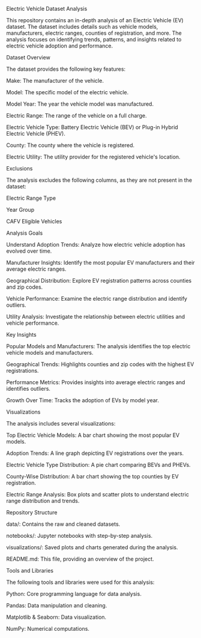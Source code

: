Electric Vehicle Dataset Analysis

This repository contains an in-depth analysis of an Electric Vehicle (EV) dataset. The dataset includes details such as vehicle models, manufacturers, electric ranges, counties of registration, and more. The analysis focuses on identifying trends, patterns, and insights related to electric vehicle adoption and performance.

Dataset Overview

The dataset provides the following key features:

Make: The manufacturer of the vehicle.

Model: The specific model of the electric vehicle.

Model Year: The year the vehicle model was manufactured.

Electric Range: The range of the vehicle on a full charge.

Electric Vehicle Type: Battery Electric Vehicle (BEV) or Plug-in Hybrid Electric Vehicle (PHEV).

County: The county where the vehicle is registered.

Electric Utility: The utility provider for the registered vehicle's location.

Exclusions

The analysis excludes the following columns, as they are not present in the dataset:

Electric Range Type

Year Group

CAFV Eligible Vehicles

Analysis Goals

Understand Adoption Trends: Analyze how electric vehicle adoption has evolved over time.

Manufacturer Insights: Identify the most popular EV manufacturers and their average electric ranges.

Geographical Distribution: Explore EV registration patterns across counties and zip codes.

Vehicle Performance: Examine the electric range distribution and identify outliers.

Utility Analysis: Investigate the relationship between electric utilities and vehicle performance.

Key Insights

Popular Models and Manufacturers: The analysis identifies the top electric vehicle models and manufacturers.

Geographical Trends: Highlights counties and zip codes with the highest EV registrations.

Performance Metrics: Provides insights into average electric ranges and identifies outliers.

Growth Over Time: Tracks the adoption of EVs by model year.

Visualizations

The analysis includes several visualizations:

Top Electric Vehicle Models: A bar chart showing the most popular EV models.

Adoption Trends: A line graph depicting EV registrations over the years.

Electric Vehicle Type Distribution: A pie chart comparing BEVs and PHEVs.

County-Wise Distribution: A bar chart showing the top counties by EV registration.

Electric Range Analysis: Box plots and scatter plots to understand electric range distribution and trends.

Repository Structure

data/: Contains the raw and cleaned datasets.

notebooks/: Jupyter notebooks with step-by-step analysis.

visualizations/: Saved plots and charts generated during the analysis.

README.md: This file, providing an overview of the project.

Tools and Libraries

The following tools and libraries were used for this analysis:

Python: Core programming language for data analysis.

Pandas: Data manipulation and cleaning.

Matplotlib & Seaborn: Data visualization.

NumPy: Numerical computations.
